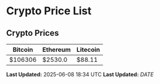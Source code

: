 # Crypto Price List

## Crypto Prices
| Bitcoin | Ethereum | Litecoin |
| ------- | -------- | -------- |
| $106306 | $2530.0 | $88.11 |
**Last Updated:** 2025-06-08 18:34 UTC
**Last Updated:** $DATE$
